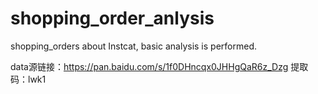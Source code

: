 # shopping_order_anlysis
shopping_orders about Instcat, basic analysis is performed.


data源链接：https://pan.baidu.com/s/1f0DHncqx0JHHgQaR6z_Dzg 
提取码：lwk1 
